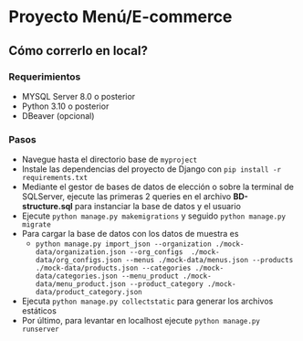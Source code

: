 # Proyecto Menú/E-commerce

## Cómo correrlo en local?

### Requerimientos
- MYSQL Server 8.0 o posterior
- Python 3.10 o posterior
- DBeaver (opcional)

### Pasos
- Navegue hasta el directorio base de `myproject` 
- Instale las dependencias del proyecto de Django con `pip install -r requirements.txt`
- Mediante el gestor de bases de datos de elección o sobre la terminal de SQLServer, ejecute las primeras 2 queries en el archivo <b>BD-structure.sql</b> para instanciar la base de datos y el usuario
- Ejecute `python manage.py makemigrations` y seguido `python manage.py migrate`
- Para cargar la base de datos con los datos de muestra es
  - ```python manage.py import_json --organization ./mock-data/organization.json --org_configs  ./mock-data/org_configs.json --menus ./mock-data/menus.json --products ./mock-data/products.json --categories ./mock-data/categories.json --menu_product ./mock-data/menu_product.json --product_category ./mock-data/product_category.json```
- Ejecuta `python manage.py collectstatic` para generar los archivos estáticos
- Por último, para levantar en localhost ejecute `python manage.py runserver`
